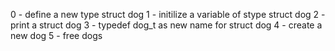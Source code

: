 0 - define a new type struct dog
1 - initilize a variable of stype struct dog
2 - print a struct dog
3 - typedef dog_t as new name for struct dog
4 - create a new dog
5 - free dogs
